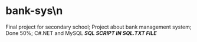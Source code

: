 # bank-sys\n
Final project for secondary school;
Project about bank management system;
Done 50%;
C#.NET and MySQL
___SQL SCRIPT IN SQL.TXT FILE___
